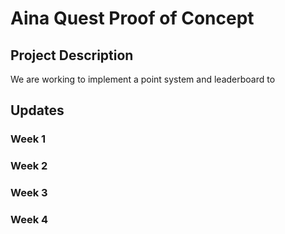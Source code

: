 # Aina Quest Proof of Concept

## Project Description
We are working to implement a point system and leaderboard to 

## Updates
### Week 1

### Week 2

### Week 3

### Week 4
